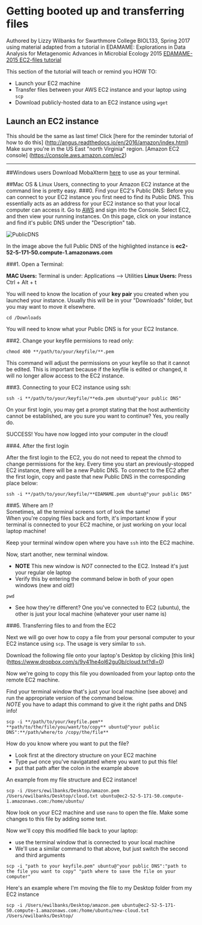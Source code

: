 # Getting booted up and transferring files
Authored by Lizzy Wilbanks for Swarthmore College BIOL133, Spring 2017
using material adapted from a tutorial in EDAMAME: Explorations in Data Analysis for Metagenomic Advances in Microbial Ecology 2015
[EDAMAME-2015 EC2-files tutorial](https://github.com/edamame-course/2015-tutorials/blob/master/final/2015-06-22-EC2_Connection_FileTransfer.md)

This section of the tutorial will teach or remind you HOW TO:
- Launch your EC2 machine
- Transfer files between your AWS EC2 instance and your laptop using `scp`
- Download publicly-hosted data to an EC2 instance using `wget`  

## Launch an EC2 instance 
This should be the same as last time! Click [here for the reminder tutorial of how to do this] (http://angus.readthedocs.io/en/2016/amazon/index.html)
Make sure you're in the US East "north Virginia" region.
[Amazon EC2 console] (https://console.aws.amazon.com/ec2)

***
##Windows users
Download MobaXterm [here](http://mobaxterm.mobatek.net/download.html) to use as your terminal. 

##Mac OS & Linux Users, connecting to your Amazon EC2 instance at the command line is pretty easy.
###0. Find your EC2's Public DNS:
Before you can connect to your EC2 instance you first need to find its Public DNS. This essentially acts as an address for your EC2 instance so that your local computer can access it. Go to [AWS](http://aws.amazon.com/) and sign into the Console. Select EC2, and then view your running instances. On this page, click on your instance and find it's public DNS under the "Description" tab.

![PublicDNS](https://github.com/ewilbanks/2015-tutorials/blob/master/img/EC2_Public_DNS.png?raw=true)

In the image above the full Public DNS of the highlighted instance is **ec2-52-5-171-50.compute-1.amazonaws.com**

###1. Open a Terminal:

**MAC Users:** Terminal is under: Applications --> Utilities
**Linux Users:** Press Ctrl + Alt + t

You will need to know the location of your **key pair** you created when you launched your instance.  Usually this will be in your "Downloads" folder, but you may want to move it elsewhere.

```
cd /Downloads
```

You will need to know what your Public DNS is for your EC2 Instance.

###2. Change your keyfile permisions to read only:

```
chmod 400 **/path/to/your/keyfile/**.pem
```
This command will adjust the permissions on your keyfile so that it cannot be edited. This is important because if the keyfile is edited or changed, it will no longer allow access to the EC2 instance.

###3. Connecting to your EC2 instance using ssh:

```
ssh -i **/path/to/your/keyfile/**eda.pem ubuntu@"your public DNS"
```

On your first login, you may get a prompt stating that the host authenticity cannot be established, are you sure you want to continue?  Yes, you really do.

SUCCESS! You have now logged into your computer in the cloud!

###4. After the first login

After the first login to the EC2, you do not need to repeat the chmod to change permissions for the key.
Every time you start an previously-stopped EC2 instance, there will be a new Public DNS.  To connect to the EC2 after the first login, copy and paste that new Public DNS in the corresponding place below:

```
ssh -i **/path/to/your/keyfile/**EDAMAME.pem ubuntu@"your public DNS"
```

###5.  Where am I?  
Sometimes, all the terminal screens sort of look the same!  
When you're copying files back and forth, it's important know if your terminal is connected to your EC2 machine, or just working on your local laptop machine!

Keep your terminal window open where you have `ssh` into the EC2 machine. 

Now, start another, new terminal window.  
- **NOTE** This new window is *NOT* connected to the EC2.  Instead it's just your regular ole laptop
- Verify this by entering the command below in both of your open windows (new and old!)

``` 
pwd
```
- See how they're different? One you've connected to EC2 (ubuntu), the other is just your local machine (whatever your user name is)

###6. Transferring files to and from the EC2

Next we will go over how to copy a file from your personal computer to your EC2 instance using `scp`. The usage is very similar to `ssh`.  

Download the following file onto your laptop's Desktop by clicking [this link] (https://www.dropbox.com/s/9y41he4ol62gu0b/cloud.txt?dl=0)

Now we're going to copy this file you downloaded from your laptop onto the remote EC2 machine.  

Find your terminal window that's just your local machine (see above) and run the appropriate version 
of the command below.  
*NOTE* you have to adapt this command to give it the right paths and DNS info!
```
scp -i **/path/to/your/keyfile.pem** **path/to/the/file/you/want/to/copy** ubuntu@"your public DNS":**/path/where/to /copy/the/file**
```
How do you know where you want to put the file?  
- Look first at the directory structure on your EC2 machine
- Type `pwd` once you've navigatated where you want to put this file!
- put that path after the colon in the example above

An example from my file structure and EC2 instance!
```
scp -i /Users/ewilbanks/Desktop/amazon.pem /Users/ewilbanks/Desktop/cloud.txt ubuntu@ec2-52-5-171-50.compute-1.amazonaws.com:/home/ubuntu/
```

Now look on your EC2 machine and use `nano` to open the file.
Make some changes to this file by adding some text.

Now we'll copy this modified file back to your laptop:
- use the terminal window that is connected to your local machine
- We'll use a similar command to that above, but just switch the second and third arguments
```
scp -i "path to your keyfile.pem" ubuntu@"your public DNS":"path to the file you want to copy" "path where to save the file on your computer"
```

Here's an example where I'm moving the file to my Desktop folder from my EC2 instance
```
scp -i /Users/ewilbanks/Desktop/amazon.pem ubuntu@ec2-52-5-171-50.compute-1.amazonaws.com:/home/ubuntu/new-cloud.txt /Users/ewilbanks/Desktop/ 
```





